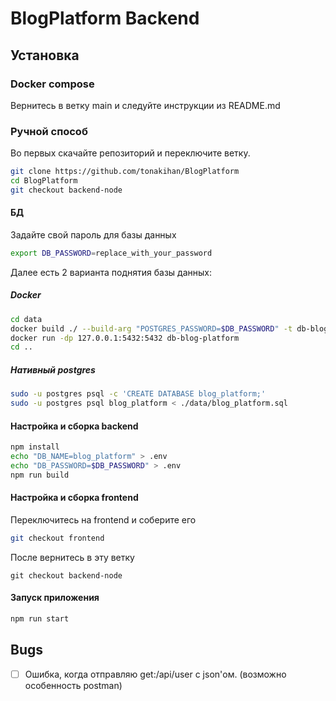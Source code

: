 # BlogPlatform Backend
## Установка
### Docker compose
Вернитесь в ветку main и следуйте инструкции из README.md

### Ручной способ
Во первых скачайте репозиторий и переключите ветку.
```bash
git clone https://github.com/tonakihan/BlogPlatform
cd BlogPlatform
git checkout backend-node
```

#### БД
Задайте свой пароль для базы данных
```bash
export DB_PASSWORD=replace_with_your_password
```
Далее есть 2 варианта поднятия базы данных:
##### Docker
```bash
cd data
docker build ./ --build-arg "POSTGRES_PASSWORD=$DB_PASSWORD" -t db-blog-platform
docker run -dp 127.0.0.1:5432:5432 db-blog-platform
cd ..
```
##### Нативный postgres
```bash
sudo -u postgres psql -c 'CREATE DATABASE blog_platform;'
sudo -u postgres psql blog_platform < ./data/blog_platform.sql
```

#### Настройка и сборка backend
```bash
npm install
echo "DB_NAME=blog_platform" > .env
echo "DB_PASSWORD=$DB_PASSWORD" > .env
npm run build
```

#### Настройка и сборка frontend
Переключитесь на frontend и соберите его
```bash
git checkout frontend
```
После вернитесь в эту ветку
```
git checkout backend-node
```

#### Запуск приложения
```bash
npm run start
```

## Bugs
- [ ] Ошибка, когда отправляю get:/api/user с json'ом. (возможно особенность postman)
